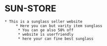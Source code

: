 # SUN-STORE

    * This is a sunglass seller website 
         * Here you can but varity item sunglass
          * You can ge also 50% off
          * website is userfriendly
          * here your can fine best sunglass
